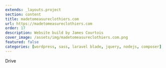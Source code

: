 ```yaml
---
extends: _layouts.project
section: content
title: madetomeasureclothiers.com
url: https://madetomeasureclothiers.com
order: 17
description: Website build by James Courtois
cover_image: /assets/img/madetomeasureclothiers.com.png
featured: false
categories: [wordpress, sass, laravel blade, jquery, nodejs, composer]
---
```


Drive